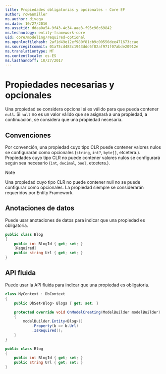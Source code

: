 ```yaml
---
title: Propiedades obligatorias y opcionales - Core EF
author: rowanmiller
ms.author: divega
ms.date: 10/27/2016
ms.assetid: ddaa0a54-9f43-4c34-aae3-f95c96c69842
ms.technology: entity-framework-core
uid: core/modeling/required-optional
ms.openlocfilehash: 2af1d49e12ef980f81cb9c00556dee471673ccae
ms.sourcegitcommit: 01a75cd483c1943ddd6f82af971f07abde20912e
ms.translationtype: MT
ms.contentlocale: es-ES
ms.lasthandoff: 10/27/2017
---
```

# <a name="required-and-optional-properties"></a>Propiedades necesarias y opcionales

Una propiedad se considera opcional si es válido para que pueda contener `null`. Si `null` no es un valor válido que se asignará a una propiedad, a continuación, se considera que una propiedad necesaria.

## <a name="conventions"></a>Convenciones

Por convención, una propiedad cuyo tipo CLR puede contener valores nulos se configurarán como opcionales (`string`, `int?`, `byte[]`, etcetera.). Propiedades cuyo tipo CLR no puede contener valores nulos se configurará según sea necesario (`int`, `decimal`, `bool`, etcetera.).

> [!NOTE]  
> Una propiedad cuyo tipo CLR no puede contener null no se puede configurar como opcionales. La propiedad siempre se considerarán requeridos por Entity Framework.

## <a name="data-annotations"></a>Anotaciones de datos

Puede usar anotaciones de datos para indicar que una propiedad es obligatoria.

<!-- [!code-csharp[Main](samples/core/Modeling/DataAnnotations/Samples/Required.cs?highlight=4)] -->
``` csharp
public class Blog
{
    public int BlogId { get; set; }
    [Required]
    public string Url { get; set; }
}
```

## <a name="fluent-api"></a>API fluida

Puede usar la API fluida para indicar que una propiedad es obligatoria.

<!-- [!code-csharp[Main](samples/core/Modeling/FluentAPI/Samples/Required.cs?highlight=7,8,9)] -->
``` csharp
class MyContext : DbContext
{
    public DbSet<Blog> Blogs { get; set; }

    protected override void OnModelCreating(ModelBuilder modelBuilder)
    {
        modelBuilder.Entity<Blog>()
            .Property(b => b.Url)
            .IsRequired();
    }
}

public class Blog
{
    public int BlogId { get; set; }
    public string Url { get; set; }
}
```
